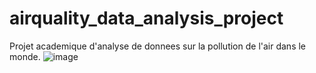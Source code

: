 # airquality_data_analysis_project
Projet academique d'analyse de donnees sur la pollution de l'air dans le monde.
![image](https://github.com/Thierros/airquality_data_analysis_project/assets/105251392/4ce63a5e-2220-48ed-a163-d99fd1fddadc)
